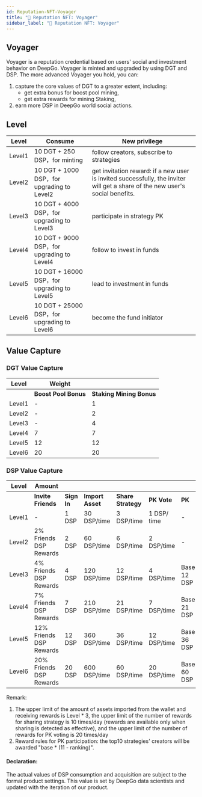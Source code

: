 ```yaml
---
id: Reputation-NFT-Voyager
title: "💠 Reputation NFT: Voyager"
sidebar_label: "💠 Reputation NFT: Voyager"
---
```


## Voyager
Voyager is a reputation credential based on users' social and investment behavior on DeepGo. Voyager is minted and upgraded by using DGT and DSP.
The more advanced Voyager you hold, you can:  

1. capture the core values of DGT to a greater extent, including:  
   - get extra bonus for boost pool mining,  
   - get extra rewards for mining Staking, 
2. earn more DSP in DeepGo world social actions.
## Level
| **Level** | **Consume** | **New privilege** |
| --- | --- | --- |
| Level1 | 10 DGT + 250 DSP，for minting | follow creators, subscribe to strategies |
| Level2 | 10 DGT + 1000 DSP，for upgrading to Level2 | get invitation reward: if a new user is invited successfully, the inviter will get a share of the new user's social benefits. |
| Level3 | 10 DGT + 4000 DSP，for upgrading to Level3 | participate in strategy PK |
| Level4 | 10 DGT + 9000 DSP，for upgrading to Level4 | follow to invest in funds |
| Level5 | 10 DGT + 16000 DSP，for upgrading to Level5 | lead to investment in funds |
| Level6 | 10 DGT + 25000 DSP，for upgrading to Level6 | become the fund initiator |

## Value Capture
### DGT Value Capture
| **Level** | **Weight** |  |
| --- | --- | --- |
|  | **Boost Pool Bonus** | **Staking Mining Bonus** |
| Level1 | - | 1 |
| Level2 | - | 2 |
| Level3 | - | 4 |
| Level4 | 7 | 7 |
| Level5 | 12 | 12 |
| Level6 | 20 | 20 |

### DSP Value Capture
| **Level** | **Amount** |  |  |  |  |  |
| --- | --- | --- | --- | --- | --- | --- |
|  | **Invite Friends** | **Sign In** | **Import Asset** | **Share Strategy** | **PK Vote** | **PK** |
| Level1 | - | 1 DSP | 30 DSP/time | 3 DSP/time | 1 DSP/ time | - |
| Level2 | 2% Friends DSP Rewards | 2 DSP | 60 DSP/time | 6 DSP/time | 2 DSP/time | - |
| Level3 | 4% Friends DSP Rewards | 4 DSP | 120 DSP/time | 12 DSP/time | 4 DSP/time | Base：12 DSP |
| Level4 | 7% Friends DSP Rewards | 7 DSP | 210 DSP/time | 21 DSP/time | 7 DSP/time | Base：21 DSP |
| Level5 | 12% Friends DSP Rewards | 12 DSP | 360 DSP/time | 36 DSP/time | 12 DSP/time | Base：36 DSP |
| Level6 | 20% Friends DSP Rewards | 20 DSP | 600 DSP/time | 60 DSP/time | 20 DSP/time | Base：60 DSP |

Remark:  

1. The upper limit of the amount of assets imported from the wallet and receiving rewards is Level * 3, the upper limit of the number of rewards for sharing strategy is 10 times/day (rewards are available only when sharing is detected as effective), and the upper limit of the number of rewards for PK voting is 20 times/day  
1.  Reward rules for PK participation: the top10 strategies' creators will be awarded "base * (11 - ranking)".  

#### Declaration: 
The actual values of DSP consumption and acquisition are subject to the formal product settings. This value is set by DeepGo data scientists and updated with the iteration of our product. 
